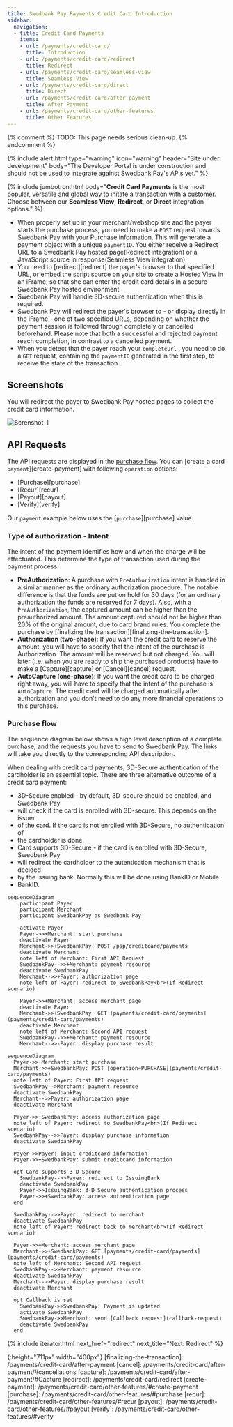 ```yaml
---
title: Swedbank Pay Payments Credit Card Introduction
sidebar:
  navigation:
  - title: Credit Card Payments
    items:
    - url: /payments/credit-card/
      title: Introduction
    - url: /payments/credit-card/redirect
      title: Redirect
    - url: /payments/credit-card/seamless-view
      title: Seamless View
    - url: /payments/credit-card/direct
      title: Direct
    - url: /payments/credit-card/after-payment
      title: After Payment
    - url: /payments/credit-card/other-features
      title: Other Features
---
```


{% comment %}
TODO: This page needs serious clean-up.
{% endcomment %}

{% include alert.html type="warning"
                      icon="warning"
                      header="Site under development"
                      body="The Developer Portal is under construction and should not be used to integrate against Swedbank Pay's APIs yet." %}

{% include jumbotron.html body="**Credit Card Payments** is the most popular,
versatile and global way to initate a transaction with a customer. Choose
between our **Seamless View**, **Redirect**, or **Direct** integration options." %}

* When properly set up in your merchant/webshop site and the payer starts the
purchase process, you need to make a `POST` request towards Swedbank Pay with
your Purchase information. This will generate a payment object with a unique
`paymentID`. You either receive a Redirect URL to a Swedbank Pay hosted
page(Redirect integration) or a JavaScript source in
response(Seamless View integration).
* You need to [redirect][redirect] the payer's browser to that specified URL,
or embed the script source on your site to create a Hosted View in an iFrame;
so that she can enter the credit card details in a secure Swedbank Pay hosted
environment.
* Swedbank Pay will handle 3D-secure authentication when this is required.
* Swedbank Pay will redirect the payer's browser to - or display directly in
the iFrame - one of two specified URLs, depending on whether the payment session
 is followed through completely or cancelled beforehand. Please note that both a
  successful and rejected payment reach completion, in contrast to a cancelled
  payment.
* When you detect that the payer reach your `completeUrl` , you need to do a
`GET` request, containing the `paymentID` generated in the first step, to
receive the state of the transaction.

## Screenshots

You will redirect the payer to Swedbank Pay hosted pages to collect the credit
card information.

![Screnshot-1]

## API Requests

The API requests are displayed in the [purchase flow](#purchase-flow).
You can [create a card `payment`][create-payment] with following `operation`
options:

* [Purchase][purchase]
* [Recur][recur]
* [Payout][payout]
* [Verify][verify]

Our `payment` example below uses the [`purchase`][purchase] value.

### Type of authorization - Intent

The intent of the payment identifies how and when the charge will be
effectuated. This determine the type of transaction used during the payment
process.

* **PreAuthorization**: A purchase with `PreAuthorization` intent is handled in
a similar manner as the ordinary authorization procedure. The notable difference
 is that the funds are put on hold for 30 days (for an ordinary authorization
the funds are reserved for 7 days). Also, with a `PreAuthorization`, the
captured amount can be higher than the preauthorized amount. The amount captured
 should not be higher than 20% of the original amount, due to card brand rules.
 You complete the purchase by
[finalizing the transaction][finalizing-the-transaction].
* **Authorization (two-phase)**: If you want the credit card to reserve the
amount, you will have to specify that the intent of the purchase is
Authorization. The amount will be reserved but not charged. You will later
(i.e. when you are ready to ship the purchased products) have to make a
[Capture][capture] or [Cancel][cancel] request.
* **AutoCapture (one-phase)**:  If you want the credit card to be charged right
away, you will have to specify that the intent of the purchase is `AutoCapture`.
 The credit card will be charged automatically after authorization and you don't
  need to do any more financial operations to this purchase.

### Purchase flow

The sequence diagram below shows a high level description of a complete
purchase, and the requests you have to send to Swedbank Pay. The links will
take you directly to the corresponding API description.

When dealing with credit card payments, 3D-Secure authentication of the
cardholder is an essential topic. There are three alternative outcome of a
credit card payment:

* 3D-Secure enabled - by default, 3D-secure should be enabled, and Swedbank Pay
* will check if the card is enrolled with 3D-secure. This depends on the issuer
* of the card. If the card is not enrolled with 3D-Secure, no authentication of
* the cardholder is done.
* Card supports 3D-Secure - if the card is enrolled with 3D-Secure, Swedbank Pay
* will redirect the cardholder to the autentication mechanism that is decided
* by the issuing bank. Normally this will be done using BankID or Mobile
* BankID.

```mermaid
sequenceDiagram
    participant Payer
    participant Merchant
    participant SwedbankPay as Swedbank Pay

    activate Payer
    Payer->>+Merchant: start purchase
    deactivate Payer
    Merchant->>+SwedbankPay: POST /psp/creditcard/payments
    deactivate Merchant
    note left of Merchant: First API Request
    SwedbankPay-->>+Merchant: payment resource
    deactivate SwedbankPay
    Merchant-->>+Payer: authorization page
    note left of Payer: redirect to SwedbankPay<br>(If Redirect scenario)

    Payer->>+Merchant: access merchant page
    deactivate Payer
    Merchant->>+SwedbankPay: GET [payments/credit-card/payments](payments/credit-card/payments)
    deactivate Merchant
    note left of Merchant: Second API request
    SwedbankPay-->>+Merchant: payment resource
    Merchant-->>-Payer: display purchase result
```

```mermaid
sequenceDiagram
  Payer->>+Merchant: start purchase
  Merchant->>+SwedbankPay: POST [operation=PURCHASE](payments/credit-card/payments)
  note left of Payer: First API request
  SwedbankPay-->Merchant: payment resource
  deactivate SwedbankPay
  Merchant-->>Payer: authorization page
  deactivate Merchant

  Payer->>+SwedbankPay: access authorization page
  note left of Payer: redirect to SwedbankPay<br>(If Redirect scenario)
  SwedbankPay-->>Payer: display purchase information
  deactivate SwedbankPay

  Payer->>Payer: input creditcard information
  Payer->>+SwedbankPay: submit creditcard information
  
  opt Card supports 3-D Secure
    SwedbankPay-->>Payer: redirect to IssuingBank
    deactivate SwedbankPay
    Payer->>IssuingBank: 3-D Secure authentication process
    Payer->>+SwedbankPay: access authentication page
  end
  
  SwedbankPay-->>Payer: redirect to merchant
  deactivate SwedbankPay
  note left of Payer: redirect back to merchant<br>(If Redirect scenario)
  
  Payer->>+Merchant: access merchant page
  Merchant->>+SwedbankPay: GET [payments/credit-card/payments](payments/credit-card/payments)
  note left of Merchant: Second API request
  SwedbankPay-->>Merchant: payment resource
  deactivate SwedbankPay
  Merchant-->>Payer: display purchase result
  deactivate Merchant

  opt Callback is set
    SwedbankPay->>SwedbankPay: Payment is updated
    activate SwedbankPay
    SwedbankPay->>Merchant: send [Callback request](callback-request)
    deactivate SwedbankPay
  end
```

{% include iterator.html  next_href="redirect" next_title="Next: Redirect" %}

[Screnshot-1]: /assets/img/creditcard-image-1.png
{:height="711px" width="400px"}
[finalizing-the-transaction]: /payments/credit-card/after-payment
[cancel]: /payments/credit-card/after-payment/#cancellations
[capture]: /payments/credit-card/after-payment/#Capture
[redirect]: /payments/credit-card/redirect
[create-payment]: /payments/credit-card/other-features/#create-payment
[purchase]: /payments/credit-card/other-features/#purchase
[recur]: /payments/credit-card/other-features/#recur
[payout]: /payments/credit-card/other-features/#payout
[verify]: /payments/credit-card/other-features/#verify
